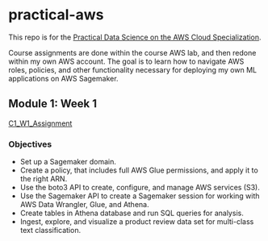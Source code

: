# practical-aws
This repo is for the [Practical Data Science on the AWS Cloud Specialization](https://www.coursera.org/specializations/practical-data-science).

Course assignments are done within the course AWS lab, and then redone within my own AWS account. The goal is to learn how to navigate AWS roles, policies, and other functionality necessary for deploying my own ML applications on AWS Sagemaker.

## Module 1: Week 1
[C1_W1_Assignment](https://github.com/curtpond/practical-aws/blob/main/nb/C1_W1_Assignment.ipynb)
### Objectives
- Set up a Sagemaker domain.
- Create a policy, that includes full AWS Glue permissions, and apply it to the right ARN.
- Use the boto3 API to create, configure, and manage AWS services (S3).
- Use the Sagemaker API to create a Sagemaker session for working with AWS Data Wrangler, Glue, and Athena.
- Create tables in Athena database and run SQL queries for analysis.
- Ingest, explore, and visualize a product review data set for multi-class text classification.

